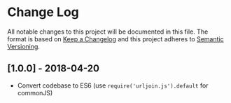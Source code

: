 # Change Log

All notable changes to this project will be documented in this file.
The format is based on [Keep a Changelog](http://keepachangelog.com/) and this project adheres to [Semantic Versioning](http://semver.org/).

## [1.0.0] - 2018-04-20

- Convert codebase to ES6 (use `require('urljoin.js').default` for commonJS)
